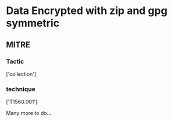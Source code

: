 # Data Encrypted with zip and gpg symmetric

## MITRE

### Tactic
['collection']

### technique
['T1560.001']

Many more to do...
